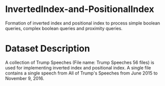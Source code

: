 # InvertedIndex-and-PositionalIndex
Formation of inverted index and positional index to process simple boolean queries, complex boolean queries and proximity queries.


# Dataset Description
A collection of Trump Speeches (File name: Trump Speeches 56 files) is used for implementing inverted index and positional index. A single file contains a single speech from All
of Trump's Speeches from June 2015 to November 9, 2016.


